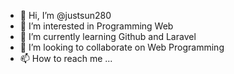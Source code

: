 - 👋 Hi, I’m @justsun280
- 👀 I’m interested in Programming Web
- 🌱 I’m currently learning Github and Laravel
- 💞️ I’m looking to collaborate on Web Programming
- 📫 How to reach me ...

<!---
justsun280/justsun280 is a ✨ special ✨ repository because its `README.md` (this file) appears on your GitHub profile.
You can click the Preview link to take a look at your changes.
--->
